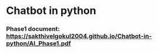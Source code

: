 # Chatbot in python 

### Phase1 document: https://sakthivelgokul2004.github.io/Chatbot-in-python/AI_Phase1.pdf
